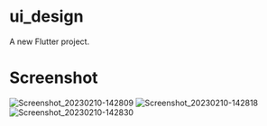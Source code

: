 # ui_design

A new Flutter project.

# Screenshot


![Screenshot_20230210-142809](https://user-images.githubusercontent.com/94776029/218052169-facf844f-33e8-4c5f-a093-e7205e350d5d.jpg)
![Screenshot_20230210-142818](https://user-images.githubusercontent.com/94776029/218052178-d96482ee-a068-4126-8bea-e0d78a1943db.jpg)
![Screenshot_20230210-142830](https://user-images.githubusercontent.com/94776029/218052187-4042c7b5-4581-4322-a81a-ae8b40363c71.jpg)

